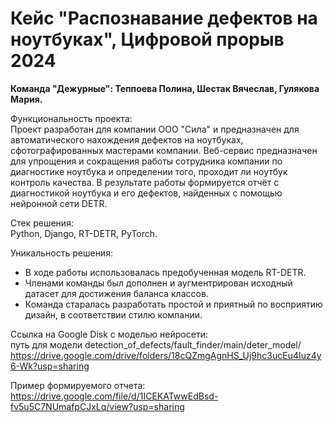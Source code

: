 # Кейс "Распознавание дефектов на ноутбуках", Цифровой прорыв 2024

<b>Команда "Дежурные": Теппоева Полина, Шестак Вячеслав, Гулякова Мария. </b>

Функциональность проекта:<br>
Проект разработан для компании ООО "Сила" и предназначен для автоматического нахождения дефектов на ноутбуках, сфотографированных мастерами компании. Веб-сервис предназначен для упрощения и сокращения работы сотрудника компании по диагностике ноутбука и определении того, проходит ли ноутбук контроль качества. В результате работы формируется отчёт с диагностикой ноутбука и его дефектов, найденных с помощью нейронной сети DETR.

Стек решения:<br>
Python, Django, RT-DETR, PyTorch.

Уникальность решения:<br>
* В ходе работы использовалась предобученная модель RT-DETR. 
* Членами команды был дополнен и аугментрирован исходный датасет для достижения баланса классов. 
* Команда старалась разработать простой и приятный по восприятию дизайн, в соответствии стилю компании.

Ссылка на Google Disk с моделью нейросети:<br>
путь для модели detection_of_defects/fault_finder/main/deter_model/ <br>
https://drive.google.com/drive/folders/18cQZmgAgnHS_Uj9hc3ucEu4Iuz4y6-Wk?usp=sharing

Пример формируемого отчета:<br>
https://drive.google.com/file/d/1ICEKATwwEdBsd-fv5u5C7NUmafpCJxLq/view?usp=sharing


